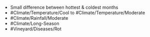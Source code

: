 - Small difference between hottest & coldest months
- #Climate/Temperature/Cool to #Climate/Temperature/Moderate
- #Climate/Rainfall/Moderate
- #Climate/Long-Season
- #Vineyard/Diseases/Rot